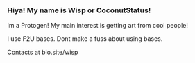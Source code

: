 ### Hiya! My name is Wisp or CoconutStatus!

Im a Protogen! My main interest is getting art from cool people!

I use F2U bases. Dont make a fuss about using bases.

Contacts at bio.site/wisp
